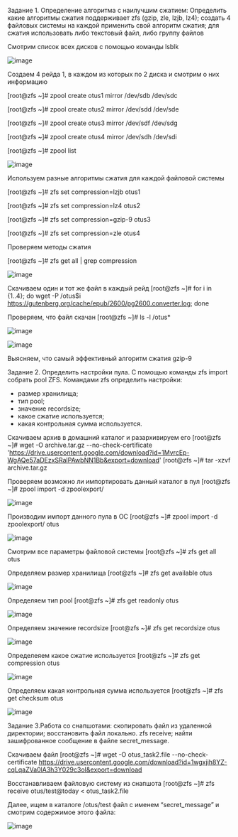 Задание 1. Определение алгоритма с наилучшим сжатием:
Определить какие алгоритмы сжатия поддерживает zfs (gzip, zle, lzjb, lz4);
создать 4 файловых системы на каждой применить свой алгоритм сжатия;
для сжатия использовать либо текстовый файл, либо группу файлов

Смотрим список всех дисков с помощью команды lsblk

![image](https://github.com/DronZap/linux_ZFS/assets/145288949/525fb7fb-2680-483e-a352-ba235c75fe3e)

Создаем 4 рейда 1, в каждом из которых по 2 диска и смотрим о них информацию 

[root@zfs ~]# zpool create otus1 mirror /dev/sdb /dev/sdc

[root@zfs ~]# zpool create otus2 mirror /dev/sdd /dev/sde

[root@zfs ~]# zpool create otus3 mirror /dev/sdf /dev/sdg

[root@zfs ~]# zpool create otus4 mirror /dev/sdh /dev/sdi

[root@zfs ~]# zpool list

![image](https://github.com/DronZap/linux_ZFS/assets/145288949/915a0269-b0c8-4627-8af6-e42a83fa36f5)

Используем разные алгоритмы сжатия для каждой файловой системы

[root@zfs ~]# zfs set compression=lzjb otus1

[root@zfs ~]# zfs set compression=lz4 otus2

[root@zfs ~]# zfs set compression=gzip-9 otus3

[root@zfs ~]# zfs set compression=zle otus4

Проверяем методы сжатия

[root@zfs ~]# zfs get all | grep compression

![image](https://github.com/DronZap/linux_ZFS/assets/145288949/16475d5f-f346-4ca3-978f-bf419c6adfa4)

Скачиваем один и тот же файл в каждый рейд
[root@zfs ~]# for i in {1..4}; do wget -P /otus$i https://gutenberg.org/cache/epub/2600/pg2600.converter.log; done

Проверяем, что файл скачан
[root@zfs ~]# ls -l /otus*

![image](https://github.com/DronZap/linux_ZFS/assets/145288949/f8c84abd-7d90-4ad1-bacc-a88259dee987)

![image](https://github.com/DronZap/linux_ZFS/assets/145288949/59024517-4986-4b60-a6f1-39d3b256f112)

Выясняем, что самый эффективный алгоритм сжатия gzip-9

Задание 2. Определить настройки пула.
С помощью команды zfs import собрать pool ZFS.
Командами zfs определить настройки:
- размер хранилища;
- тип pool;
- значение recordsize;
- какое сжатие используется;   
- какая контрольная сумма используется.

Скачиваем архив в домашний каталог и разархивируем его
[root@zfs ~]# wget -O archive.tar.gz --no-check-certificate 'https://drive.usercontent.google.com/download?id=1MvrcEp-WgAQe57aDEzxSRalPAwbNN1Bb&export=download'
[root@zfs ~]# tar -xzvf archive.tar.gz

Проверяем возможно ли импортировать данный каталог в пул
[root@zfs ~]# zpool import -d zpoolexport/

![image](https://github.com/DronZap/linux_ZFS/assets/145288949/32a278dc-6435-4407-8d86-d17d1e5c0786)

Производим импорт данного пула в ОС
[root@zfs ~]# zpool import -d zpoolexport/ otus

![image](https://github.com/DronZap/linux_ZFS/assets/145288949/4b8136a9-15d8-4e0f-8ed6-d8464c5e6ed4)

Смотрим все параметры файловой системы
[root@zfs ~]# zfs get all otus

Определяем размер хранилища
[root@zfs ~]# zfs get available otus

![image](https://github.com/DronZap/linux_ZFS/assets/145288949/bc793537-a8dd-4f18-b5aa-929ecc6af34d)

Определяем тип pool
[root@zfs ~]# zfs get readonly otus

![image](https://github.com/DronZap/linux_ZFS/assets/145288949/c6a19045-334d-49c6-90c9-41f0ac0087c8)

Определяем значение recordsize
[root@zfs ~]# zfs get recordsize otus

![image](https://github.com/DronZap/linux_ZFS/assets/145288949/47cceb06-d502-440b-8054-8b4300aa5992)

Определеяем какое сжатие используется
[root@zfs ~]# zfs get compression otus

![image](https://github.com/DronZap/linux_ZFS/assets/145288949/e6803010-3c0d-4640-9bed-5e222c0fcaad)

Определяем какая контрольная сумма используется
[root@zfs ~]# zfs get checksum otus

![image](https://github.com/DronZap/linux_ZFS/assets/145288949/ddd3ab7f-925e-4ee7-ac04-759f7d36b843)

Задание 3.Работа со снапшотами:
скопировать файл из удаленной директории;
восстановить файл локально. zfs receive;
найти зашифрованное сообщение в файле secret_message.

Скачиваем файл
[root@zfs ~]# wget -O otus_task2.file --no-check-certificate https://drive.usercontent.google.com/download?id=1wgxjih8YZ-cqLqaZVa0lA3h3Y029c3oI&export=download

Восстанавливаем файловую систему из снапшота
[root@zfs ~]# zfs receive otus/test@today < otus_task2.file

Далее, ищем в каталоге /otus/test файл с именем “secret_message” и смотрим содержимое этого файла:

![image](https://github.com/DronZap/linux_ZFS/assets/145288949/beacc470-9153-4803-80e2-e891908b28b4)
